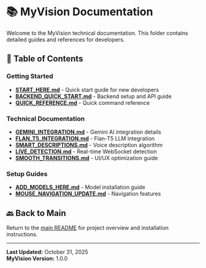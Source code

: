 # 📚 MyVision Documentation

Welcome to the MyVision technical documentation. This folder contains detailed guides and references for developers.

## 📖 Table of Contents

### Getting Started
- **[START_HERE.md](START_HERE.md)** - Quick start guide for new developers
- **[BACKEND_QUICK_START.md](BACKEND_QUICK_START.md)** - Backend setup and API guide
- **[QUICK_REFERENCE.md](QUICK_REFERENCE.md)** - Quick command reference

### Technical Documentation
- **[GEMINI_INTEGRATION.md](GEMINI_INTEGRATION.md)** - Gemini AI integration details
- **[FLAN_T5_INTEGRATION.md](FLAN_T5_INTEGRATION.md)** - Flan-T5 LLM integration
- **[SMART_DESCRIPTIONS.md](SMART_DESCRIPTIONS.md)** - Voice description algorithm
- **[LIVE_DETECTION.md](LIVE_DETECTION.md)** - Real-time WebSocket detection
- **[SMOOTH_TRANSITIONS.md](SMOOTH_TRANSITIONS.md)** - UI/UX optimization guide

### Setup Guides
- **[ADD_MODELS_HERE.md](ADD_MODELS_HERE.md)** - Model installation guide
- **[MOUSE_NAVIGATION_UPDATE.md](MOUSE_NAVIGATION_UPDATE.md)** - Navigation features

## 🔙 Back to Main

Return to the [main README](../README.md) for project overview and installation instructions.

---

**Last Updated:** October 31, 2025  
**MyVision Version:** 1.0.0
